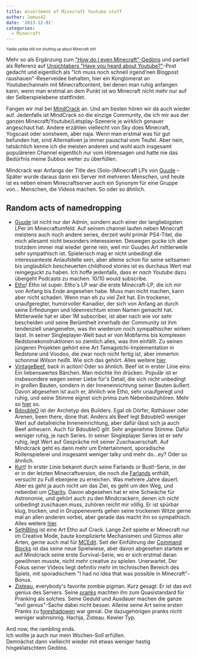 ```yaml
---
title: Assortment of Minecraft Youtube stuff
author: Jemus42
date: '2013-12-01'
categories:
  - Minecraft
---
```


<sup><small>Yadda yadda still not shutting up about Minecraft shit</small></sup>  

Mehr so als Ergänzung zum ["How do I even Minecraft"-Gedöns][previous] und partiell als Referenz auf [Unsichtabers "Have you heard about Youtube?"][Unsichtbarer]-Post gedacht und eigentlich als "Ich muss noch schnell irgend'nen Blogpost raushauen"-Reserveidee behalten, hier ein Konglomerat an Youtubechanneln mit Minecraftcontent, bei denen man ruhig anfangen kann, wenn man erstmal an dem Punkt ist wo Minecraft nicht mehr nur auf der Selberspielebene stattfindet.
<!-- more -->
Fangen wir mal bei [MindCrack][Mindcrack-Wiki] an. Und am besten hören wir da auch wieder auf. Jedenfalls ist MindCrack so die einzige Community, die ich mir aus der ganzen Minecraft/Youtube/Letsplay-Szenerie je wirklich genauer angeschaut hat. Andere erzählen vielleicht von Sky does Minecraft, Yogscast oder sonstwem, aber naja. Wenn man erstmal was für gut befunden hat, sind Alternativen ja immer pauschal vom Teufel. Aber nein, tatsächlich kenne ich die meisten anderen und wohl auch insgesamt populäreren Channel eigentlich nur vom Hörensagen und hatte nie das Bedürfnis meine Subbox weiter zu überfüllen.

Mindcrack war Anfangs der Title des (Solo-)Minecraft LPs von [Guude][guude-wiki] – Später wurde daraus dann ein Server mit mehreren Menschen, und heute ist es neben einem Minecraftserver auch ein Synonym für eine Gruppe von… Menschen, die Videos machen. So oder so ähnlich.  

## Random acts of namedropping
* [Guude][guude-yt] ist nicht nur der Admin, sondern auch einer der langliebigsten LPer im Minecraftumfeld. Auf seinem channel laufen neben Minecraft meistens auch noch andere series, derzeit wohl primär PS4-Titel, die mich allesamt nicht besonders interessieren. Deswegen gucke ich aber trotzdem immer mal wieder gerne rein, weil mir Guudes Art mittlerweile sehr sympathisch ist. Spielerisch mag er nicht unbedingt die interessanteste Anlaufstelle sein, aber alleine schon für seine seltsamen bis unglaublich bescheuerten childhood stories ist es durchaus Wert mal reingeguckt zu haben. Ich hoffe jedenfalls, dass er *nach Youtube* dazu übergeht Podcasts zu machen. 10/10 would subscribe.
* [Etho][etho-wiki]! Etho ist super. Etho's LP war die erste Minecraft-LP, die ich mir von Anfang bis Ende angesehen habe. Muss man nicht machen, kann aber nicht schaden. Wenn man eh zu viel Zeit hat. Ein trockener, unaufgeregter, humorvoller Kanadier, der sich von Anfang an durch seine Erfindungen und Ideenreichtum einen Namen gemacht hat. Mittlerweile hat er über 1M subscriber, ist aber nach wie vor sehr bescheiden und seine Berümtheit innerhalb der Community ist ihm tendenziell unangenehm, was ihn wiederum noch sympathischer wirken lässt. In seiner Singleplayer-Welt baut er von Mobfarms bis komplexen Redstonekonstruktionen so ziemlich alles, was ihm einfällt. Zu seinen jüngeren Projekten gehört eine Art Tamagotchi-Implementation in Redstone und Voodoo, die zwar noch nicht fertig ist, aber immerhin schonmal *Wilson* heißt. Wie sich das gehört. Alles weitere [hier][etho-wiki].
* [VintageBeef][beef-yt], back in action! Oder so ähnlich. Beef ist in erster Linie eins: Ein liebenswertes Bärchen. Man möchte ihn drücken. Populär ist er insbesondere wegen seiner Liebe für's Detail, die sich nicht unbedingt in großen Bauten, sondern in der Inneneinrichtung seiner Bauten äußert. Davon abgesehen ist auch er, ähnlich wie Etho, sehr unaufgeregt und ruhig, und seine Stimme eignet sich prima zum Nebenbeizuhören. Mehr so [hier][beef-wiki] so.
* [BdoubleO][boo-wiki] ist der Archetyp des Builders. Egal ob Dörfer, Rathäuser oder Arenen, been there, done that. Anders als Beef legt BdoubleO weniger Wert auf detailreiche Inneneinrichtung, aber dafür lässt sich ja auch Beef anheuern. Auch für BdoubleO gilt: Sehr angenehme Stimme. Dafür weniger ruhig, je nach Series. In seiner Singleplayer Series ist er sehr ruhig, legt Wert auf Gespräche mit seiner Zuschauerschaft. Auf Mindcrack geht es dann mehr um Entertainment, sporadische Rollenspielerei und insgesamt weniger talky und mehr do…ey? Oder so ähnlich. 
* [Kurt][kurt-yt]! In erster Linie bekannt durch seine Farlands or Bust!-Serie, in der er in der letzten Minecraftversion, die noch die [Farlands][Farlands] enthält, versucht zu Fuß ebenjene zu erreichen. Was mehrere Jahre dauert. Aber es geht ja auch nicht um das Ziel, es geht um den Weg, und nebenbei um [Charity][childsplay]. Davon abgesehen hat er eine Schwäche für Astronomie, und gehört auch zu den Mindcrackern, denen ich nicht unbedingt zuschauen muss, zuhören reicht mir völlig. Er ist spürbar klug, trocken, und in Gruppenevents gehen seine trockenen Witze gerne mal an allen anderen vorbei, aber gerade das macht ihn so sympathisch. Alles weitere [hier][kurt-wiki].
* [SethBling][seth-yt] ist eine Art Etho auf Crack. Lange Zeit spielte er Minecraft nur im Creative Mode, baute komplizierte Mechanismen und Gizmos aller Arten, gerne auch mal für [MCEdit](http://www.minecraftforum.net/topic/13807-mcedit-minecraft-world-editor-now-open-source/). Seit der Einführung der [Command Blocks](http://minecraft.gamepedia.com/Command_blocks) ist das seine neue Spielwiese, aber davon abgesehen startete er auf Mindcrack seine erste Survival-Serie, wo er sich erstmal daran gewöhnen musste, nicht mehr creative zu spielen. Unerwartet. Der Fokus seiner Videos liegt definitiv mehr im technischen Bereich des Spiels, mit sporadischem "I had no idea that was possible in Minecraft"-Bonus. 
* [Zisteau][zisteau-yt], everybody's favorite zombie pigman. Kurz gesagt: Er ist das evil genius des Servers. Seine [pranks](http://mindcrack.altervista.org/wiki/Zisteau/pranks) machten ihn zum Quasistandard für Pranking als solches. Seine Geduld und Ausdauer machen die ganze "evil genius"-Sache dabei nicht besser. Alleine seine Art seine ersten Pranks zu [foreshadowen](http://mindcrack.altervista.org/wiki/Zisteau/pranks#Foreshadowing) war genial. Die dazugehörigen pranks nicht weniger wahnsinnig. Hachja, Zisteau. Kewler Typ.

And now, the rambling ends.  
Ich wollte ja auch nur mein Wochen-Soll erfüllen.  
Demnächst dann vielleicht wieder mit etwas weniger hastig hingeklatschtem Gedöns.


<!-- Linkshit below -->
[previous]: http://quantenbrot.de/blog/2013/11/12/have-you-heard-about-minecraft/
[Unsichtbarer]: http://tbkifa.tumblr.com/post/64611433668/you-have-to-see-this "Totally not the actual title of that post"
[Mindcrack-Wiki]: http://mindcrack.altervista.org/wiki/MindCrack "They have their own fan-run wiki so they must be good, right? ...Right?"
[guude-wiki]: http://mindcrack.altervista.org/wiki/Guude
[guude-yt]: http://www.youtube.com/user/GuudeBoulderfist
[etho-wiki]: http://mindcrack.altervista.org/wiki/Etho
[boo-wiki]: http://mindcrack.altervista.org/wiki/BdoubleO100
[beef-wiki]: http://mindcrack.altervista.org/wiki/VintageBeef
[beef-yt]: http://www.youtube.com/user/VintageBeef
[kurt-wiki]: http://mindcrack.altervista.org/wiki/Kurtmac
[kurt-yt]: http://www.youtube.com/user/kurtjmac
[farlands]: http://www.minecraftwiki.net/wiki/Far_lands
[childsplay]: http://en.wikipedia.org/wiki/Child%27s_Play_(charity)
[seth-wiki]: http://mindcrack.altervista.org/wiki/SethBling
[seth-yt]: http://www.youtube.com/user/sethbling
[zisteau-wiki]: http://mindcrack.altervista.org/wiki/Zisteau
[zisteau-yt]:http://www.youtube.com/user/Zisteau

<!-- Notes below -->


